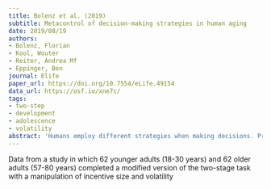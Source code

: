 ```yaml
---
title: Bolenz et al. (2019)
subtitle: Metacontrol of decision-making strategies in human aging
date: 2019/08/19
authors:
- Bolenz, Florian
- Kool, Wouter
- Reiter, Andrea Mf
- Eppinger, Ben
journal: Elife
paper_url: https://doi.org/10.7554/eLife.49154
data_url: https://osf.io/xne7c/
tags:
- two-step
- development
- adolescence
- volatility
abstract: 'Humans employ different strategies when making decisions. Previous research has reported reduced reliance on model-based strategies with aging, but it remains unclear whether this is due to cognitive or motivational factors. Moreover, it is not clear how aging affects the metacontrol of decision making, that is the dynamic adaptation of decision-making strategies to varying situational demands. In this cross-sectional study, we tested younger and older adults in a sequential decision-making task that dissociates model-free and model-based strategies. In contrast to previous research, model-based strategies led to higher payoffs. Moreover, we manipulated the costs and benefits of model-based strategies by varying reward magnitude and the stability of the task structure. Compared to younger adults, older adults showed reduced model-based decision making and less adaptation of decision-making strategies. Our findings suggest that aging affects the metacontrol of decision-making strategies and that reduced model-based strategies in older adults are due to limited cognitive abilities.'
---
```


Data from a study in which 62 younger adults (18-30 years) and 62 older adults (57-80 years) completed a modified version of the two-stage task with a manipulation of incentive size and volatility
